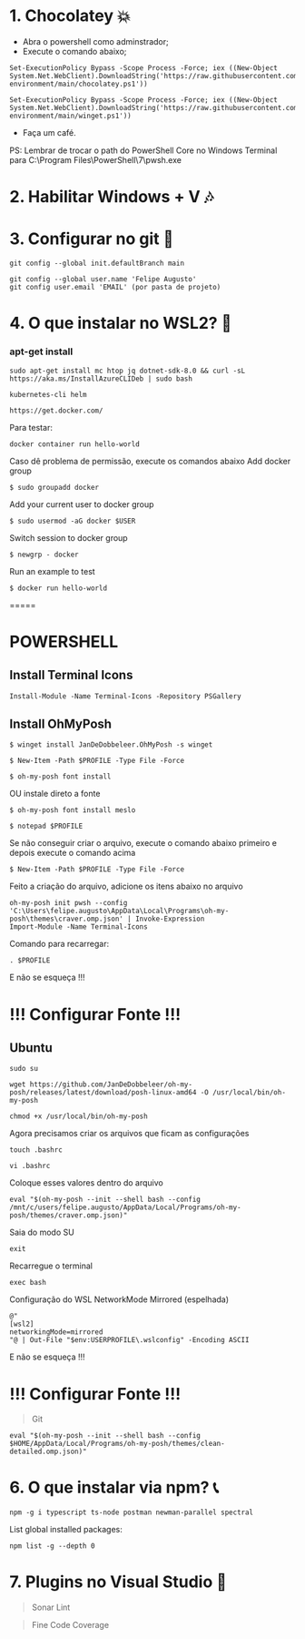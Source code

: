 # 1. Chocolatey :boom:

+ Abra o powershell como adminstrador;
+ Execute o comando abaixo;

````
Set-ExecutionPolicy Bypass -Scope Process -Force; iex ((New-Object System.Net.WebClient).DownloadString('https://raw.githubusercontent.com/felipementel/my-environment/main/chocolatey.ps1'))
````

````
Set-ExecutionPolicy Bypass -Scope Process -Force; iex ((New-Object System.Net.WebClient).DownloadString('https://raw.githubusercontent.com/felipementel/my-environment/main/winget.ps1'))
````
+ Faça um café.

PS: Lembrar de trocar o path do PowerShell Core no Windows Terminal para C:\Program Files\PowerShell\7\pwsh.exe

# 2. Habilitar Windows + V :notes:

# 3. Configurar no git :cop:

````git
git config --global init.defaultBranch main

git config --global user.name 'Felipe Augusto'
git config user.email 'EMAIL' (por pasta de projeto)
````

# 4. O que instalar no WSL2? :triangular_flag_on_post:
### apt-get install 
````
sudo apt-get install mc htop jq dotnet-sdk-8.0 && curl -sL https://aka.ms/InstallAzureCLIDeb | sudo bash

kubernetes-cli helm
````

````
https://get.docker.com/
````
Para testar:
````
docker container run hello-world
````

Caso dê problema de permissão, execute os comandos abaixo
Add docker group
````
$ sudo groupadd docker
````
Add your current user to docker group
````
$ sudo usermod -aG docker $USER
````
Switch session to docker group
````
$ newgrp - docker
````
Run an example to test
````
$ docker run hello-world
````
=====

# POWERSHELL

## Install Terminal Icons

````
Install-Module -Name Terminal-Icons -Repository PSGallery
````
## Install OhMyPosh
````
$ winget install JanDeDobbeleer.OhMyPosh -s winget	
````
````
$ New-Item -Path $PROFILE -Type File -Force
````
````
$ oh-my-posh font install
````
  OU instale direto a fonte
````
$ oh-my-posh font install meslo
````
````     
$ notepad $PROFILE
````
Se não conseguir criar o arquivo, execute o comando abaixo primeiro e depois execute o comando acima
````   
$ New-Item -Path $PROFILE -Type File -Force
````

Feito a criação do arquivo, adicione os itens abaixo no arquivo
````
oh-my-posh init pwsh --config 'C:\Users\felipe.augusto\AppData\Local\Programs\oh-my-posh\themes\craver.omp.json' | Invoke-Expression
Import-Module -Name Terminal-Icons
````

Comando para recarregar:
````
. $PROFILE
````
E não se esqueça !!!

# !!! Configurar Fonte !!!


## Ubuntu

````
sudo su
````
````
wget https://github.com/JanDeDobbeleer/oh-my-posh/releases/latest/download/posh-linux-amd64 -O /usr/local/bin/oh-my-posh
````
````
chmod +x /usr/local/bin/oh-my-posh
````

Agora precisamos criar os arquivos que ficam as configurações
````
touch .bashrc
````
````
vi .bashrc
````
Coloque esses valores dentro do arquivo
````
eval "$(oh-my-posh --init --shell bash --config  /mnt/c/users/felipe.augusto/AppData/Local/Programs/oh-my-posh/themes/craver.omp.json)"
````
Saia do modo SU
````
exit
````
Recarregue o terminal
````
exec bash
````

Configuração do WSL NetworkMode Mirrored (espelhada)

````
@"
[wsl2]
networkingMode=mirrored
"@ | Out-File "$env:USERPROFILE\.wslconfig" -Encoding ASCII
````

E não se esqueça !!!

# !!! Configurar Fonte !!!

> Git
````
eval "$(oh-my-posh --init --shell bash --config $HOME/AppData/Local/Programs/oh-my-posh/themes/clean-detailed.omp.json)"
````

# 6. O que instalar via npm? :telephone_receiver:

````node
npm -g i typescript ts-node postman newman-parallel spectral
````
List global installed packages: 
````node
npm list -g --depth 0
````

# 7. Plugins no Visual Studio :mushroom:
> Sonar Lint

> Fine Code Coverage
